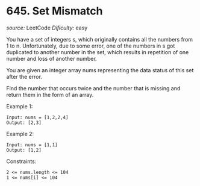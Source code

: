 # 645. Set Mismatch

*source:* LeetCode
*Dificulty:* easy

You have a set of integers s, which originally contains all the numbers from 1 to n. Unfortunately, due to some error, one of the numbers in s got duplicated to another number in the set, which results in repetition of one number and loss of another number.

You are given an integer array nums representing the data status of this set after the error.

Find the number that occurs twice and the number that is missing and return them in the form of an array.

Example 1:
```
Input: nums = [1,2,2,4]
Output: [2,3]
```

Example 2:
```
Input: nums = [1,1]
Output: [1,2]
 ```

Constraints:
```
2 <= nums.length <= 104
1 <= nums[i] <= 104
```

